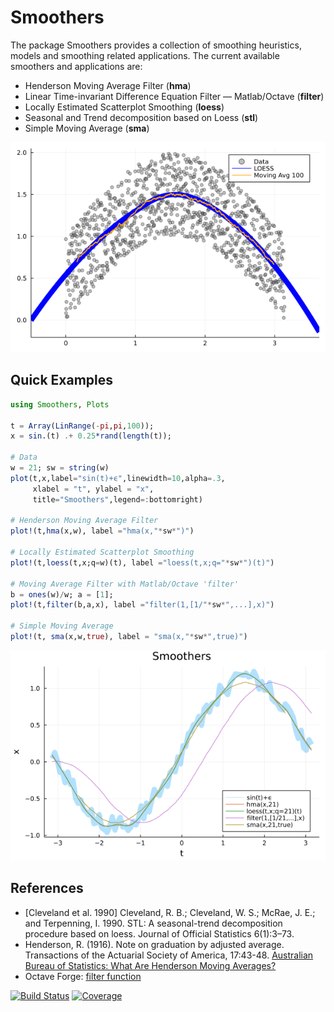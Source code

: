 # Smoothers

The package Smoothers provides a collection of smoothing heuristics, models and smoothing related applications. The current available smoothers and applications are:

* Henderson Moving Average Filter (**hma**)
* Linear Time-invariant Difference Equation Filter — Matlab/Octave (**filter**)
* Locally Estimated Scatterplot Smoothing (**loess**)
* Seasonal and Trend decomposition based on Loess (**stl**) 
* Simple Moving Average (**sma**)

<img src="./docs/src/images/smoothers.png">

## Quick Examples

```julia
using Smoothers, Plots

t = Array(LinRange(-pi,pi,100));
x = sin.(t) .+ 0.25*rand(length(t));

# Data
w = 21; sw = string(w)
plot(t,x,label="sin(t)+ϵ",linewidth=10,alpha=.3,
     xlabel = "t", ylabel = "x",
     title="Smoothers",legend=:bottomright)

# Henderson Moving Average Filter
plot!(t,hma(x,w), label ="hma(x,"*sw*")")

# Locally Estimated Scatterplot Smoothing
plot!(t,loess(t,x;q=w)(t), label ="loess(t,x;q="*sw*")(t)")

# Moving Average Filter with Matlab/Octave 'filter'
b = ones(w)/w; a = [1];
plot!(t,filter(b,a,x), label ="filter(1,[1/"*sw*",...],x)")

# Simple Moving Average
plot!(t, sma(x,w,true), label = "sma(x,"*sw*",true)")

```
<img src="./docs/src/images/smoothers_examples.png">

## References

* [Cleveland et al. 1990] Cleveland, R. B.; Cleveland, W. S.; McRae, J. E.; and Terpenning, I. 1990.  STL: A seasonal-trend decomposition procedure based on loess. Journal of Official Statistics 6(1):3–73.
* Henderson, R. (1916). Note on graduation by adjusted average. Transactions of the Actuarial Society of America, 17:43-48. [Australian Bureau of Statistics: What Are Henderson Moving Averages?](https://www.abs.gov.au/websitedbs/d3310114.nsf/4a256353001af3ed4b2562bb00121564/5fc845406def2c3dca256ce100188f8e!OpenDocument#:~:text=WHAT%20ARE%20HENDERSON%20MOVING%20AVERAGES%3F)
* Octave Forge: [filter function](https://octave.sourceforge.io/octave/function/filter.html)

[![Build Status](https://github.com/viraltux/Smoothers.jl/workflows/CI/badge.svg)](https://github.com/viraltux/Smoothers.jl/actions)
[![Coverage](https://codecov.io/gh/viraltux/Smoothers.jl/branch/master/graph/badge.svg)](https://codecov.io/gh/viraltux/Smoothers.jl)
